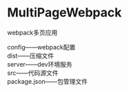# MultiPageWebpack
webpack多页应用


config——webpack配置 <br/>
dist——压缩文件 <br/>
server——dev环境服务 <br/>
src——代码源文件 <br/>
package.json——包管理文件 <br/>
